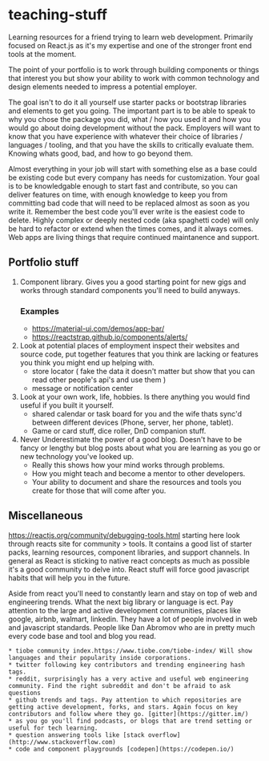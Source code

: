 # teaching-stuff
Learning resources for a friend trying to learn web development. Primarily focused on React.js as it's my expertise and one of the stronger front end tools at the moment.

The point of your portfolio is to work through building components or things that interest you but show your ability to work with common technology and design elements needed to impress a potential employer. 

The goal isn't to do it all yourself use starter packs or bootstrap libraries and elements to get you going. The important part is to be able to speak to why you chose the package you did, what / how you used it and how you would go about doing development without the pack. Employers will want to know that you have experience with whatever their choice of libraries / languages / tooling, and that you have the skills to critically evaluate them. Knowing whats good, bad, and how to go beyond them. 

Almost everything in your job will start with something else as a base could be existing code but every company has needs for customization. Your goal is to be knowledgable enough to start fast and contribute, so you can deliver features on time, with enough knowledge to keep you from committing bad code that will need to be replaced almost as soon as you write it. Remember the best code you'll ever write is the easiest code to delete. Highly complex or deeply nested code (aka spaghetti code) will only be hard to refactor or extend when the times comes, and it always comes. Web apps are living things that require continued maintanence and support.

## Portfolio stuff
1. Component library. Gives you a good starting point for new gigs and works through standard components you'll need to build anyways.
    ### Examples
    * https://material-ui.com/demos/app-bar/
    * https://reactstrap.github.io/components/alerts/
2. Look at potential places of employment inspect their websites and source code, put together features that you think are lacking or features you think you might end up helping with.
    * store locator ( fake the data it doesn't matter but show that you can read other people's api's and use them )
    * message or notification center
3. Look at your own work, life, hobbies. Is there anything you would find useful if you built it yourself.
    * shared calendar or task board for you and the wife thats sync'd between different devices (Phone, server, her phone, tablet).
    * Game or card stuff, dice roller, DnD companion stuff.
4. Never Underestimate the power of a good blog. Doesn't have to be fancy or lengthy but blog posts about what you are learning as you go
or new technology you've looked up. 
    * Really this shows how your mind works through problems.
    * How you might teach and become a mentor to other developers.
    * Your ability to document and share the resources and tools you create for those that will come after you.
    
## Miscellaneous

https://reactjs.org/community/debugging-tools.html starting here look through reacts site for community > tools. It contains a good list of starter packs, learning resources, component libraries, and support channels. In general as React is sticking to native react concepts as much as possible it's a good community to delve into. React stuff will force good javascript habits that will help you in the future.

Aside from react you'll need to constantly learn and stay on top of web and engineering trends. What the next big library or language is ect. Pay attention to the large and active development communities, places like google, airbnb, walmart, linkedin. They have a lot of people involved in web and javascript standards. People like Dan Abromov who are in pretty much every code base and tool and blog you read. 

    * tiobe community index.https://www.tiobe.com/tiobe-index/ Will show languages and their popularity inside corporations.
    * twitter following key contributors and trending engineering hash tags.
    * reddit, surprisingly has a very active and useful web engineering community. Find the right subreddit and don't be afraid to ask questions
    * github trends and tags. Pay attention to which repositories are getting active development, forks, and stars. Again focus on key contributors and follow where they go. [gitter](https://gitter.im/)
    * as you go you'll find podcasts, or blogs that are trend setting or useful for tech learning.
    * question answering tools like [stack overflow](http://www.stackoverflow.com)
    * code and component playgrounds [codepen](https://codepen.io/)

